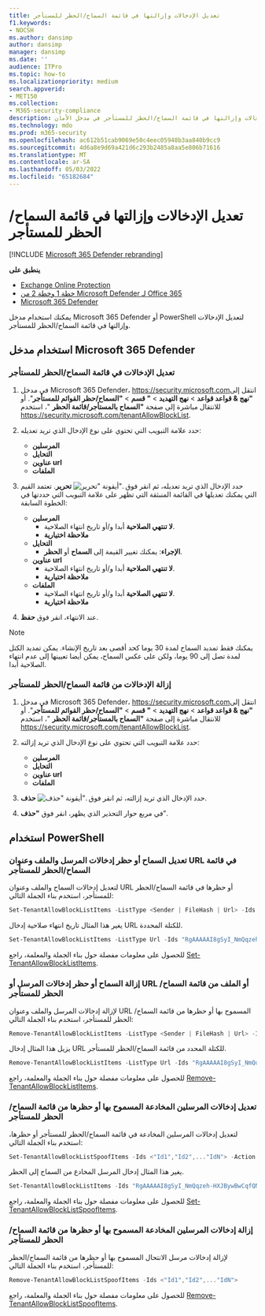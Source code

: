 ```yaml
---
title: تعديل الإدخالات وإزالتها في قائمة السماح/الحظر للمستأجر
f1.keywords:
- NOCSH
ms.author: dansimp
author: dansimp
manager: dansimp
ms.date: ''
audience: ITPro
ms.topic: how-to
ms.localizationpriority: medium
search.appverid:
- MET150
ms.collection:
- M365-security-compliance
description: يمكن للمسؤولين معرفة كيفية تعديل الإدخالات وإزالتها في قائمة السماح/الحظر للمستأجر في مدخل الأمان.
ms.technology: mdo
ms.prod: m365-security
ms.openlocfilehash: ac612b51cab9069e50c4eec05948b3aa840b9cc9
ms.sourcegitcommit: 4d6a8e9d69a421d6c293b2485a8aa5e806b71616
ms.translationtype: MT
ms.contentlocale: ar-SA
ms.lasthandoff: 05/03/2022
ms.locfileid: "65182684"
---
```

# <a name="modify-and-remove-entries-in-the-tenant-allowblock-list"></a>تعديل الإدخالات وإزالتها في قائمة السماح/الحظر للمستأجر

[!INCLUDE [Microsoft 365 Defender rebranding](../includes/microsoft-defender-for-office.md)]

**ينطبق على**
- [Exchange Online Protection](exchange-online-protection-overview.md)
- [خطة 1 وخطة 2 من Microsoft Defender لـ Office 365](defender-for-office-365.md)
- [Microsoft 365 Defender](../defender/microsoft-365-defender.md)

يمكنك استخدام مدخل Microsoft 365 Defender أو PowerShell لتعديل الإدخالات وإزالتها في قائمة السماح/الحظر للمستأجر.

## <a name="use-the-microsoft-365-defender-portal"></a>استخدام مدخل Microsoft 365 Defender

### <a name="modify-entries-in-the-tenant-allowblock-list"></a>تعديل الإدخالات في قائمة السماح/الحظر للمستأجر

1. في مدخل Microsoft 365 Defender، <https://security.microsoft.com>انتقل إلى **"نهج & قواعد قواعد** \> **نهج التهديد** \> **" قسم** \> **"السماح/حظر القوائم للمستأجر**". أو للانتقال مباشرة إلى صفحة **"السماح بالمستأجر/قائمة الحظر** "، استخدم <https://security.microsoft.com/tenantAllowBlockList>.

2. حدد علامة التبويب التي تحتوي على نوع الإدخال الذي تريد تعديله:
   - **المرسلين**
   - **التحايل**
   - **عناوين url**
   - **الملفات**

3. حدد الإدخال الذي تريد تعديله، ثم انقر فوق ![أيقونة "تحرير".](../../media/m365-cc-sc-edit-icon.png) **تحرير**. تعتمد القيم التي يمكنك تعديلها في القائمة المنبثقة التي تظهر على علامة التبويب التي حددتها في الخطوة السابقة:
   - **المرسلين**
     - **لا تنتهي الصلاحية** أبدا و/أو تاريخ انتهاء الصلاحية.
     - **ملاحظة اختيارية**
   - **التحايل**
     - **الإجراء**: يمكنك تغيير القيمة إلى **السماح** أو **الحظر**.
   - **عناوين url**
     - **لا تنتهي الصلاحية** أبدا و/أو تاريخ انتهاء الصلاحية.
     - **ملاحظة اختيارية**
   - **الملفات**
     - **لا تنتهي الصلاحية** أبدا و/أو تاريخ انتهاء الصلاحية.
     - **ملاحظة اختيارية**

4. عند الانتهاء، انقر فوق **حفظ**.

> [!NOTE]
> يمكنك فقط تمديد السماح لمدة 30 يوما كحد أقصى بعد تاريخ الإنشاء. يمكن تمديد الكتل لمدة تصل إلى 90 يوما، ولكن على عكس السماح، يمكن أيضا تعيينها إلى عدم انتهاء الصلاحية أبدا.

### <a name="remove-entries-from-the-tenant-allowblock-list"></a>إزالة الإدخالات من قائمة السماح/الحظر للمستأجر

1. في مدخل Microsoft 365 Defender، <https://security.microsoft.com>انتقل إلى **"نهج & قواعد قواعد** \> **نهج التهديد** \> **" قسم** \> **"السماح/حظر القوائم للمستأجر**". أو للانتقال مباشرة إلى صفحة **"السماح بالمستأجر/قائمة الحظر** "، استخدم <https://security.microsoft.com/tenantAllowBlockList>.

2. حدد علامة التبويب التي تحتوي على نوع الإدخال الذي تريد إزالته:
   - **المرسلين**
   - **التحايل**
   - **عناوين url**
   - **الملفات**

3. حدد الإدخال الذي تريد إزالته، ثم انقر فوق ![أيقونة "حذف".](../../media/m365-cc-sc-delete-icon.png) **حذف**.

4. في مربع حوار التحذير الذي يظهر، انقر فوق **"حذف**".

## <a name="use-powershell"></a>استخدام PowerShell

### <a name="modify-allow-or-block-sender-file-and-url-entries-in-the-tenant-allowblock-list"></a>تعديل السماح أو حظر إدخالات المرسل والملف وعنوان URL في قائمة السماح/الحظر للمستأجر

لتعديل إدخالات السماح والملف وعنوان URL أو حظرها في قائمة السماح/الحظر للمستأجر، استخدم بناء الجملة التالي:

```powershell
Set-TenantAllowBlockListItems -ListType <Sender | FileHash | Url> -Ids <"Id1","Id2",..."IdN"> [<-ExpirationDate Date | -NoExpiration>] [-Notes <String>]
```

يغير هذا المثال تاريخ انتهاء صلاحية إدخال URL للكتلة المحددة.

```powershell
Set-TenantAllowBlockListItems -ListType Url -Ids "RgAAAAAI8gSyI_NmQqzeh-HXJBywBwCqfQNJY8hBTbdlKFkv6BcUAAAl_QCZAACqfQNJY8hBTbdlKFkv6BcUAAAl_oSRAAAA" -ExpirationDate "5/30/2020"
```

للحصول على معلومات مفصلة حول بناء الجملة والمعلمة، راجع [Set-TenantAllowBlockListItems](/powershell/module/exchange/set-tenantallowblocklistitems).

### <a name="remove-allow-or-block-sender-url-or-file-entries-from-the-tenant-allowblock-list"></a>إزالة السماح أو حظر إدخالات المرسل أو URL أو الملف من قائمة السماح/الحظر للمستأجر

لإزالة إدخالات المرسل والملف وعنوان URL المسموح بها أو حظرها من قائمة السماح/الحظر للمستأجر، استخدم بناء الجملة التالي:

```powershell
Remove-TenantAllowBlockListItems -ListType <Sender | FileHash | Url> -Ids <"Id1","Id2",..."IdN">
```

يزيل هذا المثال إدخال URL للكتلة المحدد من قائمة السماح/الحظر للمستأجر.

```powershell
Remove-TenantAllowBlockListItems -ListType Url -Ids "RgAAAAAI8gSyI_NmQqzeh-HXJBywBwCqfQNJY8hBTbdlKFkv6BcUAAAl_QCZAACqfQNJY8hBTbdlKFkv6BcUAAAl_oSPAAAA0"
```

للحصول على معلومات مفصلة حول بناء الجملة والمعلمة، راجع [Remove-TenantAllowBlockListItems](/powershell/module/exchange/remove-tenantallowblocklistitems).

### <a name="modify-allow-or-block-spoofed-sender-entries-from-the-tenant-allowblock-list"></a>تعديل إدخالات المرسلين المخادعة المسموح بها أو حظرها من قائمة السماح/الحظر للمستأجر

لتعديل إدخالات المرسلين المخادعة في قائمة السماح/الحظر للمستأجر أو حظرها، استخدم بناء الجملة التالي:

```powershell
Set-TenantAllowBlockListSpoofItems -Ids <"Id1","Id2",..."IdN"> -Action <Allow | Block>
```

يغير هذا المثال إدخال المرسل المخادع من السماح إلى الحظر.

```powershell
Set-TenantAllowBlockListItems -Ids "RgAAAAAI8gSyI_NmQqzeh-HXJBywBwCqfQNJY8hBTbdlKFkv6BcUAAAl_QCZAACqfQNJY8hBTbdlKFkv6BcUAAAl_oSRAAAA" -Action Block
```

للحصول على معلومات مفصلة حول بناء الجملة والمعلمة، راجع [Set-TenantAllowBlockListSpoofItems](/powershell/module/exchange/set-tenantallowblocklistspoofitems).

### <a name="remove-allow-or-block-spoofed-sender-entries-from-the-tenant-allowblock-list"></a>إزالة إدخالات المرسلين المخادعة المسموح بها أو حظرها من قائمة السماح/الحظر للمستأجر

لإزالة إدخالات مرسل الانتحال المسموح بها أو حظرها من قائمة السماح/الحظر للمستأجر، استخدم بناء الجملة التالي:

```powershell
Remove-TenantAllowBlockListSpoofItems -Ids <"Id1","Id2",..."IdN">
```

للحصول على معلومات مفصلة حول بناء الجملة والمعلمة، راجع [Remove-TenantAllowBlockListSpoofItems](/powershell/module/exchange/remove-tenantallowblocklistspoofitems).
